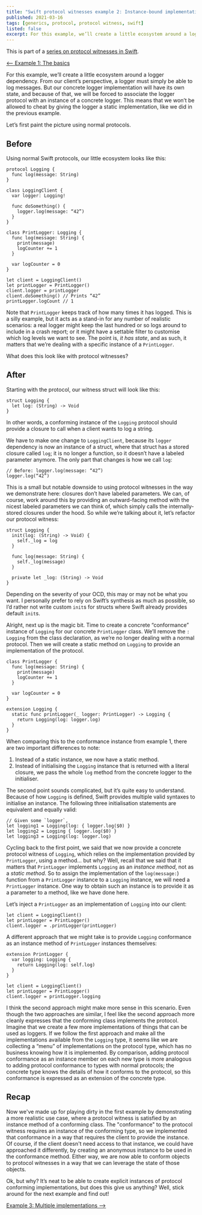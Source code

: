 ```yaml
---
title: "Swift protocol witnesses example 2: Instance-bound implementation"
published: 2021-03-16
tags: [generics, protocol, protocol witness, swift]
listed: false
excerpt: For this example, we’ll create a little ecosystem around a logger dependency. From our client’s perspective, a logger must simply be able to log messages. But our concrete logger implementation will have its own state, and because of that, we will be forced to associate the logger protocol with an instance of a concrete logger. This means that we won’t be allowed to cheat by giving the logger a static implementation, like we did in the previous example.
---
```

This is part of a [series on protocol witnesses in Swift](/posts/swift-protocol-witnesses/).

[<-- Example 1: The basics](/posts/swift-protocol-witnesses/swift-protocol-witnesses-1/)

For this example, we’ll create a little ecosystem around a logger dependency. From our client’s perspective, a logger must simply be able to log messages. But our concrete logger implementation will have its own state, and because of that, we will be forced to associate the logger protocol with an instance of a concrete logger. This means that we won’t be allowed to cheat by giving the logger a static implementation, like we did in the previous example.

Let’s first paint the picture using normal protocols.

## Before

Using normal Swift protocols, our little ecosystem looks like this:

```
protocol Logging {
  func log(message: String)
}

class LoggingClient {
  var logger: Logging!

  func doSomething() {
    logger.log(message: “42”)
  }
}

class PrintLogger: Logging {
  func log(message: String) {
    print(message)
    logCounter += 1
  }

  var logCounter = 0
}

let client = LoggingClient()
let printLogger = PrintLogger()
client.logger = printLogger
client.doSomething() // Prints “42”
printLogger.logCount // 1
```

Note that `PrintLogger` keeps track of how many times it has logged. This is a silly example, but it acts as a stand-in for any number of realistic scenarios: a real logger might keep the last hundred or so logs around to include in a crash report; or it might have a settable filter to customise which log levels we want to see. The point is, *it has state*, and as such, it matters that we’re dealing with a specific instance of a `PrintLogger`.

What does this look like with protocol witnesses?

## After

Starting with the protocol, our witness struct will look like this:

```
struct Logging {
  let log: (String) -> Void
}
```

In other words, a conforming instance of the `Logging` protocol should provide a closure to call when a client wants to log a string.

We have to make one change to `LoggingClient`, because its `logger` dependency is now an instance of a struct, where that struct has a stored closure called `log`; it is no longer a function, so it doesn’t have a labeled parameter anymore. The only part that changes is how we call `log`:

```
// Before: logger.log(message: “42”)
logger.log(“42”)
```

This is a small but notable downside to using protocol witnesses in the way we demonstrate here: closures don’t have labeled parameters. We can, of course, work around this by providing an outward-facing method with the nicest labeled parameters we can think of, which simply calls the internally-stored closures under the hood. So while we’re talking about it, let’s refactor our protocol witness:

```
struct Logging {
  init(log: (String) -> Void) {
    self._log = log
  }

  func log(message: String) {
    self._log(message)
  }

  private let _log: (String) -> Void
}  
```

Depending on the severity of your OCD, this may or may not be what you want. I personally prefer to rely on Swift’s synthesis as much as possible, so I’d rather not write custom `init`s for structs where Swift already provides default `init`s.

Alright, next up is the magic bit. Time to create a concrete “conformance” instance of `Logging` for our concrete `PrintLogger` class. We’ll remove the `: Logging` from the class declaration, as we’re no longer dealing with a normal protocol. Then we will create a static method on `Logging` to provide an implementation of the protocol.

```
class PrintLogger {
  func log(message: String) {
    print(message)
    logCounter += 1
  }

  var logCounter = 0
}

extension Logging {
  static func printLogger(_ logger: PrintLogger) -> Logging {
    return Logging(log: logger.log)
  }
}
```

When comparing this to the conformance instance from example 1, there are two important differences to note:

1. Instead of a static instance, we now have a static method.
2. Instead of initialising the `Logging` instance that is returned with a literal closure, we pass the whole `log` method from the concrete logger to the initialiser.

The second point sounds complicated, but it’s quite easy to understand. Because of how `Logging` is defined, Swift provides multiple valid syntaxes to initialise an instance. The following three initialisation statements are equivalent and equally valid:

```
// Given some `logger`,
let logging1 = Logging(log: { logger.log($0) }
let logging2 = Logging { logger.log($0) }
let logging3 = Logging(log: logger.log)
```

Cycling back to the first point, we said that we now provide a concrete protocol witness of `Logging`, which relies on the implementation provided by `PrintLogger`, using a method… but why? Well, recall that we said that it matters that `PrintLogger` implements `Logging` as an *instance method*, not as a *static method*. So to assign the implementation of the `log(message:`) function from a `PrintLogger` instance to a `Logging` instance, we will need a `PrintLogger` instance. One way to obtain such an instance is to provide it as a parameter to a method, like we have done here.

Let’s inject a `PrintLogger` as an implementation of `Logging` into our client:

```
let client = LoggingClient()
let printLogger = PrintLogger()
client.logger = .printLogger(printLogger)
```

A different approach that we might take is to provide `Logging` conformance as an instance method of `PrintLogger` instances themselves:

```
extension PrintLogger {
  var logging: Logging {
    return Logging(log: self.log)
  }
}

let client = LoggingClient()
let printLogger = PrintLogger()
client.logger = printLogger.logging
```

I think the second approach might make more sense in this scenario. Even though the two approaches are similar, I feel like the second approach more cleanly expresses that the conforming class implements the protocol. Imagine that we create a few more implementations of things that can be used as loggers. If we follow the first approach and make all the implementations available from the `Logging` type, it seems like we are collecting a “menu” of implementations on the protocol type, which has no business knowing how it is implemented. By comparison, adding protocol conformance as an instance member on each new type is more analogous to adding protocol conformance to types with normal protocols; the concrete type knows the details of how it conforms to the protocol, so this conformance is expressed as an extension of the concrete type.

## Recap

Now we've made up for playing dirty in the first example by demonstrating a more realistic use case, where a protocol witness is satisfied by an instance method of a conforming class. The "conformance" to the protocol witness requires an instance of the conforming type, so we implemented that conformance in a way that requires the client to provide the instance. Of course, if the client doesn't need access to that instance, we could have approached it differently, by creating an anonymous instance to be used in the conformance method. Either way, we are now able to conform objects to protocol witnesses in a way that we can leverage the state of those objects.

Ok, but why? It’s neat to be able to create explicit instances of protocol conforming implementations, but does this give us anything? Well, stick around for the next example and find out!

[Example 3: Multiple implementations -->](/posts/swift-protocol-witnesses/swift-protocol-witnesses-3/)
